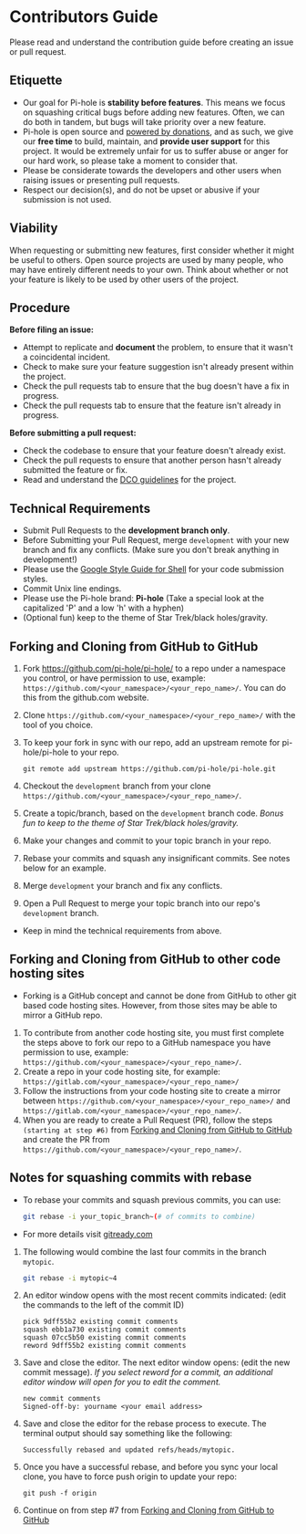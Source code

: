 # Contributors Guide

Please read and understand the contribution guide before creating an issue or pull request.

## Etiquette

- Our goal for Pi-hole is **stability before features**.  This means we focus on squashing critical bugs before adding new features.  Often, we can do both in tandem, but bugs will take priority over a new feature.
- Pi-hole is open source and [powered by donations](https://pi-hole.net/donate/), and as such, we give our **free time** to build, maintain, and **provide user support** for this project.  It would be extremely unfair for us to suffer abuse or anger for our hard work, so please take a moment to consider that.
- Please be considerate towards the developers and other users when raising issues or presenting pull requests.
- Respect our decision(s), and do not be upset or abusive if your submission is not used.

## Viability

When requesting or submitting new features, first consider whether it might be useful to others. Open source projects are used by many people, who may have entirely different needs to your own. Think about whether or not your feature is likely to be used by other users of the project.

## Procedure

**Before filing an issue:**

- Attempt to replicate and **document** the problem, to ensure that it wasn't a coincidental incident.
- Check to make sure your feature suggestion isn't already present within the project.
- Check the pull requests tab to ensure that the bug doesn't have a fix in progress.
- Check the pull requests tab to ensure that the feature isn't already in progress.

**Before submitting a pull request:**

- Check the codebase to ensure that your feature doesn't already exist.
- Check the pull requests to ensure that another person hasn't already submitted the feature or fix.
- Read and understand the [DCO guidelines](https://github.com/pi-hole/pi-hole/wiki/Contributing-to-the-project) for the project.

## Technical Requirements

- Submit Pull Requests to the **development branch only**.
- Before Submitting your Pull Request, merge `development` with your new branch and fix any conflicts. (Make sure you don't break anything in development!)
- Please use the [Google Style Guide for Shell](https://google.github.io/styleguide/shell.xml) for your code submission styles. 
- Commit Unix line endings.
- Please use the Pi-hole brand: **Pi-hole** (Take a special look at the capitalized 'P' and a low 'h' with a hyphen)
- (Optional fun) keep to the theme of Star Trek/black holes/gravity.

## Forking and Cloning from GitHub to GitHub

1. Fork <https://github.com/pi-hole/pi-hole/> to a repo under a namespace you control, or have permission to use, example: `https://github.com/<your_namespace>/<your_repo_name>/`.  You can do this from the github.com website.
2. Clone `https://github.com/<your_namespace>/<your_repo_name>/` with the tool of you choice.
3. To keep your fork in sync with our repo, add an upstream remote for pi-hole/pi-hole to your repo.

    ```console
    git remote add upstream https://github.com/pi-hole/pi-hole.git
    ```

4. Checkout the `development` branch from your clone `https://github.com/<your_namespace>/<your_repo_name>/`.
5. Create a topic/branch, based on the `development` branch code. *Bonus fun to keep to the theme of Star Trek/black holes/gravity.*
6. Make your changes and commit to your topic branch in your repo.
7. Rebase your commits and squash any insignificant commits.  See notes below for an example.
8. Merge `development` your branch and fix any conflicts.
9. Open a Pull Request to merge your topic branch into our repo's `development` branch.

- Keep in mind the technical requirements from above.

## Forking and Cloning from GitHub to other code hosting sites

- Forking is a GitHub concept and cannot be done from GitHub to other git based code hosting sites.  However, from those sites may be able to mirror a GitHub repo.

1. To contribute from another code hosting site, you must first complete the steps above to fork our repo to a GitHub namespace you have permission to use, example: `https://github.com/<your_namespace>/<your_repo_name>/`.
2. Create a repo in your code hosting site, for example: `https://gitlab.com/<your_namespace>/<your_repo_name>/`
3. Follow the instructions from your code hosting site to create a mirror between `https://github.com/<your_namespace>/<your_repo_name>/` and `https://gitlab.com/<your_namespace>/<your_repo_name>/`.
4. When you are ready to create a Pull Request (PR), follow the steps `(starting at step #6)` from [Forking and Cloning from GitHub to GitHub](#forking-and-cloning-from-github-to-github) and create the PR from `https://github.com/<your_namespace>/<your_repo_name>/`.

## Notes for squashing commits with rebase

- To rebase your commits and squash previous commits, you can use:

    ```bash
    git rebase -i your_topic_branch~(# of commits to combine)
    ```

- For more details visit [gitready.com](http://gitready.com/advanced/2009/02/10/squashing-commits-with-rebase.html)

1. The following would combine the last four commits in the branch `mytopic`.

    ```bash
    git rebase -i mytopic~4
    ```

2. An editor window opens with the most recent commits indicated: (edit the commands to the left of the commit ID)

    ```gitattributes
    pick 9dff55b2 existing commit comments
    squash ebb1a730 existing commit comments
    squash 07cc5b50 existing commit comments
    reword 9dff55b2 existing commit comments
    ```

3. Save and close the editor. The next editor window opens: (edit the new commit message).  *If you select reword for a commit, an additional editor window will open for you to edit the comment.*

    ```console
    new commit comments
    Signed-off-by: yourname <your email address>
    ```

4. Save and close the editor for the rebase process to execute.  The terminal output should say something like the following:

    ```console
    Successfully rebased and updated refs/heads/mytopic.
    ```

5. Once you have a successful rebase, and before you sync your local clone, you have to force push origin to update your repo:

    ```console
    git push -f origin
    ```

6. Continue on from step #7 from [Forking and Cloning from GitHub to GitHub](#forking-and-cloning-from-github-to-github)
